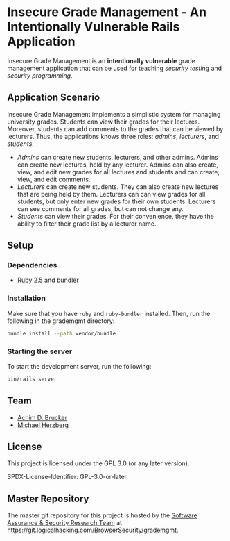 # Insecure Grade Management - An Intentionally Vulnerable Rails Application

Insecure Grade Management is an **intentionally vulnerable** grade management application
that can be used for teaching *security testing* and *security programming*.

## Application Scenario

Insecure Grade Management implements a simplistic system for managing university grades.
Students can view their grades for their lectures. Moreover, students can add comments
to the grades that can be viewed by lecturers. Thus, the applications knows three roles:
*admins*, *lecturers*, and *students*.

* *Admins* can create new students, lecturers, and other admins. Admins can create
  new lectures, held by any lecturer. Admins can also create, view, and edit new
  grades for all lectures and students and can create, view, and edit comments.
* *Lecturers* can create new students. They can also create new lectures that are
  being held by them. Lecturers can can view grades for all students, but only enter
  new grades for their own students. Lecturers can see comments for all grades,
  but can not change any.
* *Students* can view their grades. For their convenience, they have the ability to filter
  their grade list by a lecturer name.

## Setup

### Dependencies

* Ruby 2.5 and bundler

### Installation

Make sure that you have `ruby` and `ruby-bundler` installed. Then, run the following in the grademgmt directory:

```bash
bundle install --path vendor/bundle
```

### Starting the server

To start the development server, run the following:

```bash
bin/rails server
```

## Team

* [Achim D. Brucker](https://www.brucker.ch/)
* [Michael Herzberg](http://www.dcs.shef.ac.uk/cgi-bin/makeperson?M.Herzberg)

## License

This project is licensed under the GPL 3.0 (or any later version).

SPDX-License-Identifier: GPL-3.0-or-later

## Master Repository

The master git repository for this project is hosted by the [Software
Assurance & Security Research Team](https://logicalhacking.com) at
<https://git.logicalhacking.com/BrowserSecurity/grademgmt>.
